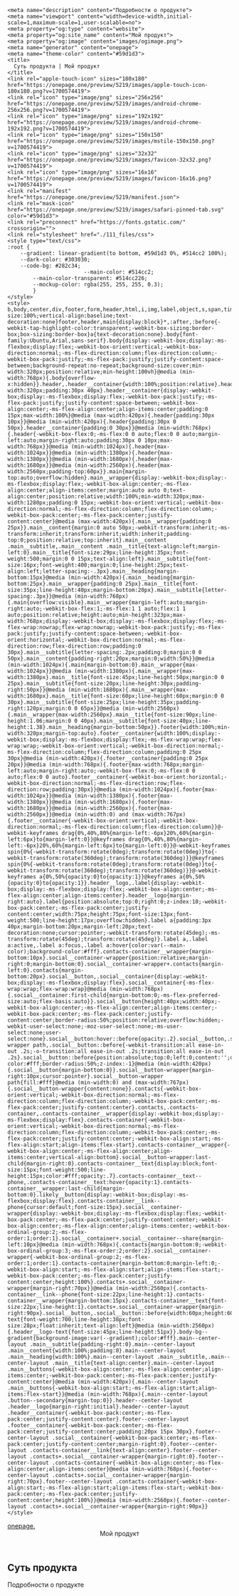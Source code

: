 <!DOCTYPE html>
<!-- saved from url=(0033)https://onepage.one/preview/5219/ -->
<html lang="ru"><head><meta http-equiv="Content-Type" content="text/html; charset=UTF-8">
    
    <meta name="description" content="Подробности о продукте">
    <meta name="viewport" content="width=device-width,initial-scale=1,maximum-scale=1,user-scalable=no">
    <meta property="og:type" content="website">
    <meta property="og:site_name" content="Мой продукт">
    <meta property="og:image" content="images/ogimage.png">
    <meta name="generator" content="onepage">
    <meta name="theme-color" content="#59d1d3">
    <title>
      Суть продукта | Мой продукт
    </title>
    <link rel="apple-touch-icon" sizes="180x180" href="https://onepage.one/preview/5219/images/apple-touch-icon-180x180.png?v=1700574419">
    <link rel="icon" type="image/png" sizes="256x256" href="https://onepage.one/preview/5219/images/android-chrome-256x256.png?v=1700574419">
    <link rel="icon" type="image/png" sizes="192x192" href="https://onepage.one/preview/5219/images/android-chrome-192x192.png?v=1700574419">
    <link rel="icon" type="image/png" sizes="150x150" href="https://onepage.one/preview/5219/images/mstile-150x150.png?v=1700574419">
    <link rel="icon" type="image/png" sizes="32x32" href="https://onepage.one/preview/5219/images/favicon-32x32.png?v=1700574419">
    <link rel="icon" type="image/png" sizes="16x16" href="https://onepage.one/preview/5219/images/favicon-16x16.png?v=1700574419">
    <link rel="manifest" href="https://onepage.one/preview/5219/manifest.json">
    <link rel="mask-icon" href="https://onepage.one/preview/5219/images/safari-pinned-tab.svg" color="#59d1d3">
    <link rel="preconnect" href="https://fonts.gstatic.com/" crossorigin="">
    <link rel="stylesheet" href="./111_files/css">
    <style type="text/css">
    :root {
        --gradient: linear-gradient(to bottom, #59d1d3 0%, #514cc2 100%);
        --dark-color: #303030;
        --code-bg: #282c34;
                            --main-color: #514cc2;
            --main-color-transparent: #514cc226;
            --mockup-color: rgba(255, 255, 255, 0.3);
            }
    </style>
    <style>
    b,body,center,div,footer,form,header,html,i,img,label,object,s,span,time,u,var{margin:0;padding:0;border:0;font-size:100%;vertical-align:baseline;text-decoration:none}footer,header,main{display:block}*,:after,:before{-webkit-tap-highlight-color:transparent;-webkit-box-sizing:border-box;box-sizing:border-box}a{text-decoration:none}.body{font-family:Ubuntu,Arial,sans-serif}.body{display:-webkit-box;display:-ms-flexbox;display:flex;-webkit-box-orient:vertical;-webkit-box-direction:normal;-ms-flex-direction:column;flex-direction:column;-webkit-box-pack:justify;-ms-flex-pack:justify;justify-content:space-between;background-repeat:no-repeat;background-size:cover;min-width:320px;position:relative;min-height:100vh}@media (min-width:768px){.body{overflow-x:hidden}}.header,.header__container{width:100%;position:relative}.header{min-width:320px;padding:30px 40px}.header__container{display:-webkit-box;display:-ms-flexbox;display:flex;-webkit-box-pack:justify;-ms-flex-pack:justify;justify-content:space-between;-webkit-box-align:center;-ms-flex-align:center;align-items:center;padding:0 15px;max-width:100%}@media (max-width:420px){.header{padding:30px 10px}}@media (min-width:420px){.header{padding:30px 0 50px}.header__container{padding:0 30px}}@media (min-width:768px){.header{-webkit-box-flex:0;-ms-flex:0 0 auto;flex:0 0 auto;margin-left:auto;margin-right:auto;padding:30px 0 10px;max-width:768px}}@media (min-width:1024px){.header{max-width:1024px}}@media (min-width:1380px){.header{max-width:1380px}}@media (min-width:1680px){.header{max-width:1680px}}@media (min-width:2560px){.header{max-width:2560px;padding-top:60px}}.main{margin-top:auto;overflow:hidden}.main__wrapper{display:-webkit-box;display:-ms-flexbox;display:flex;-webkit-box-align:center;-ms-flex-align:center;align-items:center;margin:auto auto 0;text-align:center;position:relative;width:100%;min-width:320px;max-width:1280px;padding:0 15px;-webkit-box-orient:vertical;-webkit-box-direction:normal;-ms-flex-direction:column;flex-direction:column;-webkit-box-pack:center;-ms-flex-pack:center;justify-content:center}@media (max-width:420px){.main__wrapper{padding:0 25px}}.main__content{margin:0 auto 50px;-webkit-transform:inherit;-ms-transform:inherit;transform:inherit;width:inherit;padding-top:0;position:relative;top:inherit}.main__content .main__subtitle,.main__content .main__title{text-align:left;margin-left:0}.main__title{font-size:29px;line-height:35px;font-weight:500;margin:0 0 15px;text-align:left}.main__subtitle{font-size:16px;font-weight:400;margin:0;line-height:25px;text-align:left;letter-spacing:-.3px}.main__heading{margin-bottom:15px}@media (min-width:420px){.main__heading{margin-bottom:25px}.main__wrapper{padding:0 25px}.main__title{font-size:35px;line-height:40px;margin-bottom:20px}.main__subtitle{letter-spacing:.3px}}@media (min-width:768px){.main{overflow:visible}.main__wrapper{margin-left:auto;margin-right:auto;-webkit-box-flex:1;-ms-flex:1 1 auto;flex:1 1 auto;position:relative;height:auto;min-height:323px;max-width:768px;display:-webkit-box;display:-ms-flexbox;display:flex;-ms-flex-wrap:nowrap;flex-wrap:nowrap;-webkit-box-pack:justify;-ms-flex-pack:justify;justify-content:space-between;-webkit-box-orient:horizontal;-webkit-box-direction:normal;-ms-flex-direction:row;flex-direction:row;padding:0 30px}.main__subtitle{letter-spacing:.2px;padding:0;margin:0 0 50px}.main__content{padding-right:20px;margin:0;width:50%}}@media (min-width:1024px){.main{margin-bottom:0}.main__wrapper{max-width:1024px}}@media (min-width:1380px){.main__wrapper{max-width:1380px}.main__title{font-size:45px;line-height:50px;margin:0 0 25px}.main__subtitle{font-size:20px;line-height:30px;padding-right:50px}}@media (min-width:1680px){.main__wrapper{max-width:1680px}.main__title{font-size:60px;line-height:60px;margin:0 0 30px}.main__subtitle{font-size:25px;line-height:35px;padding-right:120px;margin:0 0 65px}}@media (min-width:2560px){.main__wrapper{max-width:2560px}.main__title{font-size:90px;line-height:1.06;margin:0 0 40px}.main__subtitle{font-size:40px;line-height:1.38}.main__heading{margin-bottom:50px}}.footer{width:100%;min-width:320px;margin-top:auto}.footer__container{width:100%;display:-webkit-box;display:-ms-flexbox;display:flex;-ms-flex-wrap:wrap;flex-wrap:wrap;-webkit-box-orient:vertical;-webkit-box-direction:normal;-ms-flex-direction:column;flex-direction:column;padding:0 25px 30px}@media (min-width:420px){.footer__container{padding:0 25px 20px}}@media (min-width:768px){.footer{max-width:768px;margin-left:auto;margin-right:auto;-webkit-box-flex:0;-ms-flex:0 0 auto;flex:0 0 auto}.footer__container{-webkit-box-orient:horizontal;-webkit-box-direction:normal;-ms-flex-direction:row;flex-direction:row;padding:30px}}@media (min-width:1024px){.footer{max-width:1024px}}@media (min-width:1380px){.footer{max-width:1380px}}@media (min-width:1680px){.footer{max-width:1680px}}@media (min-width:2560px){.footer{max-width:2560px}}@media (min-width:0) and (max-width:767px){.footer__container{-webkit-box-orient:vertical;-webkit-box-direction:normal;-ms-flex-direction:column;flex-direction:column}}@-webkit-keyframes drag{0%,40%,80%{margin-left:-6px}20%,60%{margin-left:6px}to{margin-left:0}}@keyframes drag{0%,40%,80%{margin-left:-6px}20%,60%{margin-left:6px}to{margin-left:0}}@-webkit-keyframes spin{0%{-webkit-transform:rotate(0deg);transform:rotate(0deg)}to{-webkit-transform:rotate(360deg);transform:rotate(360deg)}}@keyframes spin{0%{-webkit-transform:rotate(0deg);transform:rotate(0deg)}to{-webkit-transform:rotate(360deg);transform:rotate(360deg)}}@-webkit-keyframes a{0%,50%{opacity:0}to{opacity:1}}@keyframes a{0%,50%{opacity:0}to{opacity:1}}.header__logo,.label{display:-webkit-box;display:-ms-flexbox;display:flex;-webkit-box-align:center;-ms-flex-align:center;align-items:center}.header__logo{margin-right:auto}.label{position:absolute;top:0;right:0;z-index:10;-webkit-box-pack:center;-ms-flex-pack:center;justify-content:center;width:75px;height:75px;font-size:13px;font-weight:500;line-height:17px;overflow:hidden}.label a{padding:3px 40px;margin-bottom:20px;margin-left:20px;text-decoration:none;cursor:pointer;-webkit-transform:rotate(45deg);-ms-transform:rotate(45deg);transform:rotate(45deg)}.label a,.label a:active,.label a:focus,.label a:hover{color:var(--main-color);background-color:#fff}.contacts-container__wrapper{margin-bottom:10px}.social__container-wrapper{position:relative;margin-right:0;margin-bottom:0}.social__container-wrapper+.contacts{margin-left:0}.contacts{margin-bottom:20px}.social__button,.social__container{display:-webkit-box;display:-ms-flexbox;display:flex}.social__container{-ms-flex-wrap:wrap;flex-wrap:wrap}@media (min-width:768px){.social__container:first-child{margin-bottom:0;-ms-flex-preferred-size:auto;flex-basis:auto}}.social__button{height:40px;width:40px;-webkit-box-align:center;-ms-flex-align:center;align-items:center;-webkit-box-pack:center;-ms-flex-pack:center;justify-content:center;border-radius:50%;position:relative;overflow:hidden;-webkit-user-select:none;-moz-user-select:none;-ms-user-select:none;user-select:none}.social__button:hover::before{opacity:.2}.social__button,.social__button-wrapper path,.social__button::before{-webkit-transition:all ease-in-out .2s;-o-transition:all ease-in-out .2s;transition:all ease-in-out .2s}.social__button::before{position:absolute;top:0;left:0;content:'';display:block;width:40px;height:40px;opacity:.2;background-color:#fff;border-radius:50%;z-index:-1}@media (min-width:420px){.social__button{margin-bottom:0}}.social__button-wrapper{margin-right:10px;cursor:pointer}.social__button-wrapper path{fill:#fff}@media (min-width:0) and (max-width:767px){.social__button-wrapper{content:none}}.contacts{-webkit-box-orient:vertical;-webkit-box-direction:normal;-ms-flex-direction:column;flex-direction:column;-webkit-box-pack:center;-ms-flex-pack:center;justify-content:center}.contacts,.contacts-container,.contacts-container__wrapper{display:-webkit-box;display:-ms-flexbox;display:flex}.contacts-container{-webkit-box-orient:vertical;-webkit-box-direction:normal;-ms-flex-direction:column;flex-direction:column;-webkit-box-pack:center;-ms-flex-pack:center;justify-content:center;-webkit-box-align:start;-ms-flex-align:start;align-items:flex-start}.contacts-container__wrapper{-webkit-box-align:center;-ms-flex-align:center;align-items:center;vertical-align:bottom}.social__button-wrapper:last-child{margin-right:0}.contacts-container__text{display:block;font-size:15px;font-weight:500;line-height:15px;color:#fff;opacity:.7}.contacts-container__text--phone,.contacts-container__text:hover{opacity:1}.contacts-container__wrapper:last-child{margin-bottom:0}.likely__button{display:-webkit-box;display:-ms-flexbox;display:flex}.contacts-container__link--phone{cursor:default;font-size:15px}.social__container-wrapper{display:-webkit-box;display:-ms-flexbox;display:flex;-webkit-box-pack:center;-ms-flex-pack:center;justify-content:center;-webkit-box-align:center;-ms-flex-align:center;align-items:center;-webkit-box-ordinal-group:2;-ms-flex-order:1;order:1}.social__container+.social__container--share{margin-left:10px}@media (min-width:768px){.contacts{margin-bottom:0;-webkit-box-ordinal-group:3;-ms-flex-order:2;order:2}.social__container-wrapper{-webkit-box-ordinal-group:2;-ms-flex-order:1;order:1}.contacts-container{margin-bottom:0;margin-left:0;-webkit-box-align:start;-ms-flex-align:start;align-items:flex-start;-webkit-box-pack:center;-ms-flex-pack:center;justify-content:center;height:100%}.contacts+.social__container-wrapper{margin-right:70px}}@media (min-width:2560px){.contacts-container__link--phone{font-size:22px;line-height:1}.contacts-container__wrapper{margin-bottom:15px}.contacts-container__text{font-size:22px;line-height:1}.contacts+.social__container-wrapper{margin-right:90px}.social__button,.social__button::before{width:60px;height:60px}}.header__logo-text{font-weight:700;line-height:38px;font-size:28px;float:inherit;text-align:left}@media (min-width:2560px){.header__logo-text{font-size:45px;line-height:51px}}.body-bg--gradient{background-image:var(--gradient);color:#fff}.main--center-layout .main__subtitle{padding-right:0}.main--center-layout .main__content{width:100%;padding:0}.main--center-layout .main__heading{width:100%}.main--center-layout .main__subtitle,.main--center-layout .main__title{text-align:center}.main--center-layout .main__buttons{-webkit-box-align:center;-ms-flex-align:center;align-items:center;-webkit-box-pack:center;-ms-flex-pack:center;justify-content:center}@media (min-width:420px){.main--center-layout .main__buttons{-webkit-box-align:start;-ms-flex-align:start;align-items:flex-start}}@media (min-width:768px){.main--center-layout .button--secondary{margin-top:0}}.header--center-layout .header__logo{margin-right:initial}.header--center-layout .header__container{-webkit-box-pack:center;-ms-flex-pack:center;justify-content:center}.footer--center-layout .footer__container{-webkit-box-pack:center;-ms-flex-pack:center;justify-content:center;padding:20px 15px 30px}.footer--center-layout .social__container{-webkit-box-pack:center;-ms-flex-pack:center;justify-content:center;margin-right:0}.footer--center-layout .contacts-container__link{text-align:center}.footer--center-layout .contacts+.social__container-wrapper{margin-right:0}.footer--center-layout .contacts-container{-webkit-box-align:center;-ms-flex-align:center;align-items:center}@media (min-width:768px){.footer--center-layout .contacts+.social__container-wrapper{margin-right:70px}.footer--center-layout .contacts-container{-webkit-box-align:start;-ms-flex-align:start;align-items:flex-start;-webkit-box-pack:center;-ms-flex-pack:center;justify-content:center;height:100%}}@media (min-width:2560px){.footer--center-layout .contacts+.social__container-wrapper{margin-right:90px}}
    </style>
  <style type="text/css">:root img[style*="//counter.yadro.ru/"], :root img[src^="/stat/"][width="88"][height="31"], :root img[src*="://c.bigmir.net/"], :root a[href^="http://hitcounter.ru/top/stat.php"], :root a[href*="/rating/"] > img[width="88"][height="31"], :root a[href*="//top.mail.ru/jump?"], :root a#mobtop[title^="Рейтинг мобильных сайтов"], :root [title="uWeb Counter"], :root [title="uCoz Counter"], :root .min-width-normal > #popup_container ~ #fade, :root .min-width-normal > #popup_container, :root body > div[class^="_"][class*=" _"][class$="_stBig"], :root body > div[style="position: fixed; z-index: 999999; width: 400px; height: 308px; right: 5px; bottom: 5px;"], :root body > div[style="background-color: #FFF;height: 100px;position: fixed;bottom: 0px;width: 100%;max-width: 1200px;left: 50%;transform: translateX(-50%);z-index:2147483647"], :root body > div[id^="dV"][style^="width"][style*="height"][style*="position"][style*="fixed"][style*="overflow"][style*="z-index"][style*="background"], :root .flex-promo-series > .left-col > :not(#players):not(.serial-series-info), :root a[href*="://news.mirtesen.ru/newdata/"], :root .app.blog-post-page .secondary-header-ad-block, :root .app.blog-post-page #blog-post-item-video-ad, :root #root > .app .sportrecs, :root #root > .app #very-right-column, :root body.has-brand .b-content__main > div[id]:not([class]):empty, :root body.has-brand .b-content__main .b-player a[href*="aHR0c"], :root div[style="width: 252px; height: 450px; position: fixed; right: 0px; top: 0px; overflow: hidden; z-index: 10000;"], :root thetruestory-widget-top, :root object[data^="blob"], :root img[width="728"][height="90"], :root img[width="160"][height="600"], :root img[width="120"][height="600"], :root iframe[src*="trafic-media.ru"], :root iframe[src*="hd.gg33.top/"], :root iframe[src*="ads.exosrv.com"], :root iframe[src*="://vidroll.ru/"], :root iframe[src*="://promo-bc.com/"], :root iframe[src*="://partner-widget.vsesdal.com/"], :root iframe[src*="://mark-media.com.ua"], :root iframe[src*="://ab.adpro.com.ua/"], :root iframe[src*="/mixadv_"], :root iframe[src*="/carta.ua/ajax/widget."], :root iframe[src*="/3647.tech"], :root iframe[id^="republer"], :root iframe[data-src*="fwdcdn.com/frame/partners/"], :root div[id^="yandex_rtb"], :root div[id^="trafmag_"], :root div[id^="tizerws_"], :root div[id^="rtn4p"], :root div[id^="republer_"], :root div[id^="news_nest_net_ru"], :root div[id^="news_2xclick_ru_"], :root div[id^="join_informer_"], :root div[id^="itizergroup_"], :root div[id^="gnezdo_ru_"], :root div[id^="cpa_rotator_block"], :root div[id^="beroll_rotator"], :root div[id^="b_tz_"], :root div[id^="admixer_"], :root div[id^="admixer-"], :root div[id^="DIV_DA_"], :root div[id^="Crt-"][style], :root div[data-server-rendered="true"] > div[id^="la-"], :root iframe[src^="https://a.adtng.com/"], :root div[class^="da-ya-widget"], :root div[class^="da-widget-"], :root div[class^="block_fortress"], :root div[class^="bidvol-widget-"], :root div[class*="td-a-rec-id-"], :root a[onclick*="trtkp.ru"], :root a[onclick*="offergate-amigo"], :root a[onclick*="/link-fes.ru"], :root iframe[src*="litres.ru/static/widgets"], :root a[href^="https://www.juicer.io?referrer="], :root a[href^="https://relap.io/"][href*="promo_ad_link"], :root a[href^="https://msetup.pro"], :root a[href^="https://bongacams"][href*="com/track?"], :root a[href^="http://trafmaster.com"], :root a[href^="http://traderstart.mirtesen.ru"], :root a[href^="http://tds-2.ru"], :root a[href^="http://glprt.ru/affiliate/"], :root a[href^="http://datxxx.com"], :root a[href^="http://browserload.info/"], :root img[data-src="https://catalog.orbita.co.il/orbita.gif"], :root a[href^="/images/obmen/"][href$=".php"][target="_blank"], :root a[href^="/go/ufiler?"], :root a[href^="/go/ubar?"], :root a[href="http://advert.mirtesen.ru/"], :root a[href*="webdiana.ru/click"], :root a[href*="tvroff.net"], :root a[href*="tvks.ru"], :root a[href*="trklp.ru"], :root a[href*="traflabs.xyz"], :root div[id^="CGCandy"], :root a[href*="tptrk.ru"], :root a[href*="top.24smi.info"], :root a[href*="thor-media.ru/click/"], :root a[href*="shakesclick.com"], :root a[href*="shakescash.com"], :root a[href*="shakes.pro"], :root a[href*="sapmedia.ru"], :root a[href*="sandratand.ru"], :root a[href*="rexchange.begun.ru/rclick?"], :root a[href*="retagapp.com"], :root a[href*="refpazus.top"], :root a[href*="problogrus.ru"], :root a[href^="https://homyanus.com"], :root a[href*="please-direct.me"], :root a[href*="please-direct.com"], :root a[href*="sviruniversal.com/"], :root a[href*="octoclick.net"], :root a[href*="nhebd.xyz"], :root a[href*="media-rotate.com"], :root a[href*="makegreat.website"], :root a[href*="m1cpl.ru"], :root a[href*="litewebbusiness.com"], :root a[href*="linkmyc.com"], :root a[href*="navaxudoru.com"], :root a[href*="lifebloggersz.ru"], :root a[href*="kshop2.biz"], :root a[href*="kma1.biz"], :root a[href*="kinqon.ru"], :root #root > .app .adfox-top, :root a[href*="joycasino.com/?partner="], :root a[href*="idealmedia.io"], :root a[href*="herrabjec.pro"], :root a[href*="goodtrack.ru"], :root a[href*="gocdn.ru"], :root a[href*="go.ad2up.com"], :root a[href*="ftpglst.com"], :root a[href*="fortedrow.pro"], :root a[href*="cpl11.ru"], :root a[href*="cpl1.ru"], :root a[href*="cmsmodnews.com"], :root a[href*="muz-loader.site"], :root a[href*="clickscloud.net"], :root a[href*="browser-ru.site"], :root a[href*="shakesin.com"], :root a[href*="bgrndi.com"], :root a[href*="beauty-list.ru"], :root a[href*="awesomeredirector"], :root a[href*="ads2-adnow.com"], :root a[href*="adpool.bet/"], :root a[href*="://z.cdn.traffic"][href*="/load"], :root a[href*="://yasearchcdn.ru/r/"], :root a[href*="://www.meendoru.net/?partner="], :root a[href^="https://bs.serving-sys.com"], :root a[href*="://womens-journal.ru/"], :root a[href*="://vse-sdal.com/promo/"], :root [id^="ad-wrap-"], :root a[href^="https://go.tmrjmp.com"], :root a[href*="://ufiler-pro.ru/"], :root topadblock, :root a[href*="://tracker.partnersmelbet.ru/"], :root a[href*="://torrent-repa.site/"], :root a[href*="://topclicks.club/"], :root a[href*="://telamon"][href*="/tracker/?partner="], :root a[title="TopTracker.Ru - Рейтинг трекеров."], :root a[href*="://clickstats.fun/"], :root a[href*="://techdmn.com/"], :root a[href*="://sugisatomi.com/"], :root a[href*="://softperehod.ru/"], :root a[href*="://segodnia.club/"], :root a[href*="cpagetti1.com"], :root [href*="driverpack.io/"], :root a[href*="://search-cdn.ru/r/"], :root a[href^="http://www.onclickmega.com/jump/next.php?"], :root a[href^="https://newbinotracs.com/"], :root a[href*="://ruprivate.club/"], :root a[href^="https://kshop"][href*=".com/"], :root a[href*="://ruonline.bar/"], :root a[href^="http://eaplay.ru/"], :root amp-connatix-player, :root a[href*="://riaccaw.com/"], :root [href^="https://join.playboyplus.com/track/"], :root a[href*="://reidancis.com/"], :root a[href*="://ya-browser.ru/r/"], :root a[href*="://refpamjeql.top/"], :root [data-mobile-ad-id], :root a[href*="://ref.studwork.ru/"], :root a[href*="://r.advg.agency/"], :root a[href*="/onvix.tv/promo/"][target=_blank], :root a[href*="://premiumredir.ru/"], :root a[href^="https://bc.game/"], :root a[href*="://manysoftlink.ru/"], :root div[id^="advertur_"], :root .trc_related_container div[data-item-syndicated="true"], :root a[href*="://lapina.xyz/"], :root a[href*="://lapina.best/"], :root a[href*="/rlink/simptizer/"], :root a[href*="://gopremiumsoft.com/"], :root a[href*="://go.click2bit.net/"], :root a[href*="://go.bundlebyte.net/r/"], :root a[href*="://getbrauzer.ru/"], :root a[href*="://newbrowserme.ru/"], :root a[href*="://gertadv.ru/"], :root a[href*="torrentum.ru"], :root a[href*="://filesmytop.ru/"], :root [href^="https://www.mypillow.com/"] > img, :root a[href*="://fast2click.ru/"], :root a[href*="tvkw.ru"], :root a[href^="http://www.mrskin.com/tour"], :root a[href*="://etcodes.com/"], :root a[href*=".cfm?fp="][href*="&maxads="], :root a[href*="://et-cod.com/"], :root a[href^="https://go.xxxjmp.com"], :root a[href*="://elgrur.com/"], :root a[href*="://doxod24.online/"], :root a[href*="://clickrpk.com/"], :root a[href*="://clickfrm.com/"], :root a[href*="://chikidiki.ru"], :root a[href*="://bubblevard.com/"], :root div[id^="adfox_"], :root a[href*="://bestnewsoft.ru/"], :root a[href^="http://fly-shops.ru"], :root a[href*="/universal-lnk.net/"], :root a[href*="://vpnbrowser.ru/"], :root .nya-slot[style], :root a[href*="/uni-lnk.com/"], :root a[href*="://getyoursoft.ru/"], :root a[href*="/sb/clk/"], :root a[href^="https://go.247traffic.com/"], :root a[href*="://extlinka.ru/"], :root a[href*="/rapidtor.ru"], :root a[href*="/onvix.me/promo/"][target=_blank], :root a[href*="/myuniversalnk.com/"], :root a[href*="/mosday.ru/ad/"], :root a[href*="/loaderu.ru/"], :root a[href^="https://prime.rambler.ru/promo/"], :root a[href*="/installpack.net"], :root a[href*="/fastvk.com"], :root object[data*="ads.com/clk.swf"], :root a[href*="/eversaree.bid"], :root a[href*="://r.advmusic.com/"], :root a[href*="/clubleads.ru"], :root a[href*="/afftraf.co/"], :root a[href*="/advjump.com"], :root a[href*="://yadistr.ru/"], :root a[href*="//yojlf.com"], :root a[href^="https://taghaugh.com/"], :root a[href*="://installpack.ru"], :root a[href*="//viruniversal.com/"], :root a[href*="//universalut.info/"], :root a[href*="//universalini.info/"], :root a[href*="//ubar.pro"], :root a[href*="//ubar-pro"], :root a[href*="/u-loads.ru/"], :root [href^="http://www.mypillow.com/"] > img, :root a[href^="//go.eabids.com/"], :root a[href*="//tranqvilius.com/"], :root div[data-adzone], :root a[href*="://tele.gg/"], :root a[href*="//tiruniversal.com/"], :root [href^="https://optimizedelite.com/"] > img, :root a[href*="//tdsrotate.ru/"], :root a[href^="http://d2.zedo.com/"], :root a[href*="//rotatemysoft.ru/"], :root a[href^="https://go.goasrv.com/"], :root a[href*="//restofarian.com"], :root a[href*="//portakamus.com/"], :root a[href^="https://go.nordvpn.net/aff"] > img, :root a[href*="//offergate.pro/"], :root a[href*="//newbrowser.me/"], :root a[href^="https://bongacams10.com/track?"], :root a[href*="//loderna.ru"], :root a[href^="https://tour.mrskin.com/"], :root #BlWrapper > .b-temp_rbc, :root a[href*="//historategory.com/"], :root a[href*="//getmybrowser.ru/"], :root a[href*="://ya-distrib.ru/r/"], :root a[href*="//clickdome.online/"], :root [href^="https://www.hostg.xyz/"] > img, :root a[href*="//gerocenius.com/"], :root a[href*="//givemysoft.ru/"], :root a[href*="//febrare.ru/"], :root a[href*="advertwebgid.ru"], :root [id^="ad_slider"], :root a[href*="//ext-load.net"], :root a[href*="://click2soft.ru/"], :root a[href*="//do-rod.com/"], :root a[href*="/universalsrc.com/"], :root a[href^="https://azpresearch.club/"], :root a[href*="//bestonewos.com/"], :root a[href*="//avertise.ru/"], :root div[id^="traffim-widget"], :root a[href^="https://m.do.co/c/"] > img, :root a[href*="//24smi."][href*="/top/"], :root a[href^="https://s.zlinkd.com/"], :root a[href*=".ufiler.pro/"], :root a[href*="://ufiler-download.ru/"], :root a[href^="https://trk.nfl-online-streams.club/"], :root a[href*=".pokupkins.ru"], :root [src^="//am15.net/?"], :root a[href^="https://tracker.loropartners.com/"], :root a[href*="://tatarkoresh.ru"], :root [onclick*="traffic-media.co"], :root a[href*="://rendersaveron.com"], :root [id^="unit_"] > a[href*="://vrf.ru"], :root a[href^="https://www.onlineusershielder.com/"], :root a[href*="/ber-ter.com"], :root [id^="newPortal_informer_"], :root [id^="n4p_"], :root #root > .app > .sticky-button, :root [href^="https://download.cdn.yandex.net/yandex-tag/weboffer/"], :root [href*="pigiuqproxy.com"], :root a[href^="https://pb-imc.com/"], :root a[href*=".braun634.com/"], :root [href*="driftawayforfun.com"], :root a[href^="https://t.hrtye.com/"], :root [href*="://morelnk.ru/"], :root a[href*="mixadvert.com"], :root .card-captioned.crd > .crd--cnt > .s2nPlayer, :root a[href*="/ogclick.com/api/redirect"], :root [data-link*="://topclicks.club/"], :root [href*="://edgrmtracking.com/"], :root [href*="://clickpzk.com/"], :root [href*="://click.1k3web.com/"], :root [href*="/uni-tds.com/"], :root a[href^="http://go.xtbaffiliates.com/"], :root [data-link*="://ubar-pro"], :root .header-banner > #moneyback[target="_blank"], :root [data-link*="/sb/clk/"], :root [data-la-show-id], :root div[id^="zcbclk"], :root [data-la-custom-block], :root [data-la-block], :root a[href*="films.ws"], :root [data-la-block-show-id], :root a[href^="https://fourwhenstatistics.com/"], :root [href*=".drp.su/"], :root div[id^="ad-div-"], :root [class^="flat_"][class*="_modal"], :root div[id^="adpartner-jsunit-"], :root a[href*="/yfiles1.ru"], :root a[href*="wow-partners.com/click.php"], :root [class^="flat_"][class*="_cross"], :root a[href*="://ourbrowser.net"], :root a[href*="amigo-biz.ru/ads/click"], :root a[href*="amgfile.ru"], :root .player-wrap > #kt_player ~ .spot-box, :root .content_rb[id^="content_rb_"], :root .base-page_center > .banerBottom, :root a[href^="https://buqkrzbrucz.com/"], :root #adv_unisound ~ #main > #slidercontentContainer, :root a[href^="https://ad.zanox.com/ppc/"] > img, :root #MT_overroll ~ div[class][style="left:0px;top:0px;height:480px;width:650px;"], :root a[href*="//appt12mn.com/"], :root img[src*="://cp.beget.com/promo_data/"], :root zeus-ad, :root a[href*="://offergate-apps-phkr.com/"], :root span[id^="ezoic-pub-ad-placeholder-"], :root guj-ad, :root gpt-ad, :root a[href^="http://m.hue2m.com/"], :root a[href*="//refpaewsbc.top/"], :root img[src*="//i.i.ua/r/"], :root [href="https://www.masstortfinancing.com/"] > img, :root div[id^="zergnet-widget"], :root div[id^="smi_teaser_"], :root div[id^="vuukle-ad-"], :root [href^="https://go.xlrdr.com"], :root [href="//jjgirls.com/sex/ChaturbateCams"], :root div[id^="sticky_ad_"], :root div[id^="rc-widget-"], :root a[href*="/sarimsolus.com/"], :root a[href^="http://www.adultempire.com/unlimited/promo?"][href*="&partner_id="], :root div[id^="optidigital-adslot"], :root [href^="https://goldcometals.com/clk.trk"], :root a[href^="https://cams.imagetwist.com/in/?track="], :root div[id^="gpt_ad_"], :root div[id^="ezoic-pub-ad-"], :root div[id^="div-gpt-"], :root a[href^="//a.bestcontentfare.top/"], :root div[id^="dfp-ad-"], :root div[id^="advads_ad_"], :root #root > .app .brand-widget__right-cl, :root div[id^="adspot-"], :root [class^="fpm_"][class*="_crss"], :root [href^="https://noqreport.com/"] > img, :root a[href*="://superiortds.ru/"], :root div[id^="ads300_250-widget-"], :root div[id^="ads300_100-widget-"], :root div[id^="ads250_250-widget-"], :root a[href*="trk-1.com"], :root div[id^="adrotate_widgets-"], :root div[id^="_vdo_ads_player_ai_"], :root #adv_kod_frame ~ #gotimer, :root a[href*="/get-torrent.ru"], :root img[title="bigmir)net TOP 100"], :root div[id*="ScriptRoot"], :root div[id*="MarketGid"], :root div[data-native_ad], :root div[data-mini-ad-unit], :root div[data-insertion], :root a[href^="https://s.optzsrv.com/"], :root div[data-id-advertdfpconf], :root a[href^="https://mediaserver.entainpartners.com/renderBanner.do?"], :root div[data-google-query-id], :root hl-adsense, :root div[data-contentexchange-widget], :root div[data-id^="div-gpt-ad-"], :root a[href*="//tekaners.com/"], :root div[data-content="Advertisement"], :root div[data-alias="300x250 Ad 2"], :root div[data-alias="300x250 Ad 1"], :root div[data-adunit], :root div[data-adunit-path], :root div[data-ad-wrapper], :root div[data-ad-placeholder], :root a[href*="/go.1k3.net/"], :root div[class^="native-ad-"], :root a[href*="://shusnarmuk.com/"], :root div[data-dfp-id], :root div[class^="kiwi-ad-wrapper"], :root a[href^="https://adultfriendfinder.com/go/"], :root div[class^="Adstyled__AdWrapper-"], :root a[href^="https://trk.sportsflix4k.club/"], :root div[aria-label="Ads"], :root display-ads, :root display-ad-component, :root a[href^="http://putanapartners.com/go."], :root atf-ad-slot, :root [id^="relap-custom-iframe-rec"], :root aside[id^="adrotate_widgets-"], :root a[href*="//spishi.vip/"], :root article.ad, :root [data-name="adaptiveConstructorAd"], :root a[href^="https://wirewar.website/"], :root ark-top-ad, :root a[href^="https://ad.doubleclick.net/"], :root app-advertisement, :root [href^="https://shrugartisticelder.com"], :root [href^="http://globsads.com/"], :root a[href*="://folltiz.site/"], :root body > div[style="position: fixed; z-index: 999999; width: 400px; height: 308px; left: 5px; bottom: 5px;"], :root app-ad, :root noindex > .search_result[class*="search_result_"], :root a[href^="https://go.xlvirdr.com"], :root amp-fx-flying-carpet, :root [href^="https://r.kraken.com/"], :root #PopWin[onmousemove], :root a[href*="//1xbetlk.site/"], :root amp-embed[type="taboola"], :root a[href*=".twkv.ru"], :root a[href*="//dagamah.com/"], :root [href^="https://antiagingbed.com/discount/"] > img, :root amp-ad-custom, :root [data-url*="://installpack.net"], :root amp-ad, :root a[href*="//universalie.info/"], :root [href*="://drp.su/"], :root a[style="width:100%;height:100%;z-index:10000000000000000;position:absolute;top:0;left:0;"], :root div[id^="div-ads-"], :root a[href*="://downloadbrowsernew.com/"], :root a[onmousedown^="this.href='https://paid.outbrain.com/network/redir?"][target="_blank"] + .ob_source, :root a[href*="://gonewfiles.ru/"], :root a[data-redirect^="https://paid.outbrain.com/network/redir?"], :root a[href*="//12traffic.ru/"], :root a[href^="https://www.infowarsstore.com/"] > img, :root a[onmousedown^="this.href='http://paid.outbrain.com/network/redir?"][target="_blank"] + .ob_source, :root AD-TRIPLE-BOX, :root a[href^="https://yogacomplyfuel.com/"], :root a[href^="https://www.sugarinstant.com/?partner_id="], :root a[href^="https://www.privateinternetaccess.com/"] > img, :root iframe[src*="laim.tv/rotator/"], :root a[href*="/advertisesimple.info"], :root a[href^="https://www.nutaku.net/signup/landing/"], :root iframe[src*="://rstbtmd.com/"], :root a[href^="http://www.onwebcam.com/random?t_link="], :root a[href*="://101partners-stat2.com/"], :root a[href^="https://www.nudeidols.com/cams/"], :root [href^="https://safer-redirection.com"], :root a[href^="https://www.mypornstarcams.com/landing/click/"], :root a[href^="https://www.kingsoffetish.com/tour?partner_id="], :root a[href*="ex.24smi.info"], :root a[href^="https://www.highcpmrevenuenetwork.com/"], :root a[href^="https://www.googleadservices.com/pagead/aclk?"], :root .base-page_center > .banerTop, :root a[href^="https://fastestvpn.com/lifetime-special-deal?a_aid="], :root a[href^="https://www.goldenfrog.com/vyprvpn?offer_id="][href*="&aff_id="], :root a[class*="button"][href^="/go/"][href*="visitid"][onclick*="dnl"], :root a[href^="https://www.get-express-vpn.com/offer/"], :root a[href^="http://www.friendlyduck.com/AF_"], :root a[href^="https://www.financeads.net/tc.php?"], :root .mywidget__col > .mywidget__link_advert, :root a[href^="https://www.brazzersnetwork.com/landing/"], :root div[class^="Display_displayAd"], :root [href^="https://mypillow.com/"] > img, :root a[href^="https://www.sheetmusicplus.com/?aff_id="], :root a[href^="https://www.bang.com/?aff="], :root a[href*="://clickstats.online/"], :root [href^="https://www.targetingpartner.com/"], :root a[href^="https://www.adxsrve.com/"], :root a[href^="https://www.5mno3.com/"], :root div[class^="adfinity_block_"], :root a[href^="https://visit-website.com/"], :root a[href*="://go.btraffic.net/"], :root div[class^="cnt32_"][id^="cnt_rb_"], :root a[href^="https://twinrdsyn.com/"], :root a[href^="https://twinrdsrv.com/"], :root [class^="fpm_"][class*="_out"], :root a[href^="https://tsartech.g2afse.com/"], :root [href*="://simpalsid.com/ad/click?id"], :root a[href^="https://traffdaq.com/"], :root [href^="https://turtlebids.irauctions.com/"] img, :root a[href^="https://tracking.avapartner.com/"], :root a[href^="http://reals-story.ru/"], :root a[href^="https://track.wg-aff.com"], :root a[href^="https://track.ultravpn.com/"], :root [href^="https://wct.link/"], :root a[href^="https://track.totalav.com/"], :root a[href^="https://track.afcpatrk.com/"], :root a[href^="https://torguard.net/aff.php"] > img, :root a[href^="https://click.candyoffers.com/"], :root [href^="https://zstacklife.com/"] img, :root a[href^="https://t.aslnk.link/"], :root a[href^="https://t.adating.link/"], :root a[href^="https://go.trackitalltheway.com/"], :root [data-template-type="nativead"], :root [href^="https://track.fiverr.com/visit/"] > img, :root a[href^="https://financeads.net/tc.php?"], :root a[href^="https://syndication.exoclick.com/"], :root iframe[src*="tureckiy-serial.ru/"][src$=".php"], :root a[href^="https://syndication.dynsrvtbg.com/"], :root a[href*="/newbrowser.club/"], :root a[href^="https://streamate.com/landing/click/"], :root div[class*="relap"][class*="-rec-item"], :root a[href^="https://static.fleshlight.com/images/banners/"], :root a[href^="https://slkmis.com/"], :root a[href*="//advtise.ru/"], :root a[href*=".orgsales.ru"], :root [id^="unit_"] > a[href*="://smi2.net"], :root a[href^="https://sTaRtGAMing.net/tienda/"], :root iframe[src*="://goodgame.ru/html/embed-player/dist/index.html?partner="], :root citrus-ad-wrapper, :root img[src*="//counter.yadro.ru/"], :root [href^="https://awbbjmp.com/"], :root a[onmousedown^="this.href='https://paid.outbrain.com/network/redir?"][target="_blank"], :root a[href^="https://sTaRTgamInG.net/tienda/"], :root a[href*="filebase.me"], :root [data-adblockkey], :root a[href^="https://sTARtgamIng.net/tienda/"], :root div[id^="criteo-"][style], :root a[href*="://cozibaneco.com/"], :root a[href*="://edugrampromo.com/"], :root a[href^="https://natour.naughtyamerica.com/track/"], :root .OUTBRAIN[data-widget-id^="FMS_REELD_"], :root [data-role="tile-ads-module"], :root a[href^="https://adsrv4k.com/"], :root a[href^="https://go.xlviirdr.com"], :root a[href^="https://thaudray.com/"], :root a[href^="https://go.xlivrdr.com"], :root bottomadblock, :root a[href^="https://itubego.com/video-downloader/?affid="], :root a[href^="https://aweptjmp.com/"], :root a[href^="https://s.zlinkc.com/"], :root a[href^="https://www.mrskin.com/account/"], :root a[href*="lifenews24x7.ru"], :root .base-page_container > .banerRight, :root a[data-obtrack^="http://paid.outbrain.com/network/redir?"], :root a[href*="//lkstrck2.com/"], :root a[href^="https://reinstandpointdumbest.com/"], :root [src*="mixadvert.com"], :root [onclick*="msetup"][onclick*="partner"][onclick*="utm_"], :root a[href^="https://go.strpjmp.com/"], :root a[href^="https://refpa4903566.top/"], :root a[href^="https://pubads.g.doubleclick.net/"], :root div[id^="ads_games_"], :root a[href^="https://prf.hn/click/"][href*="/camref:"] > img, :root a[href^="https://serve.awmdelivery.com/"], :root a[href^="https://prf.hn/click/"][href*="/adref:"] > img, :root iframe[id^="marketgid_"], :root a[onclick*="n284adserv.com"], :root a[href^="https://pb-track.com/"], :root a[href^="https://paid.outbrain.com/network/redir?"], :root ps-connatix-module, :root div[id^="ad_position_"], :root a[href^="https://ovb.im/"], :root a[href*="//adoffer.pro/"], :root [href^="https://stvkr.com/"], :root a[href^="https://loboclick.com"], :root .trc_rbox .syndicatedItem, :root a[href^="https://a.bestcontentweb.top/"], :root [data-type="ad-vertical"], :root a[href^="https://lobimax.com/"], :root a[href^="https://go.xxxijmp.com"], :root a[href^="https://lead1.pl/"], :root a[href*="katuhus.com"], :root a[data-href*="recreativ.ru"], :root iframe[src*="zhitomir.info/price"], :root a[href^="https://refpa.top/"], :root a[href^="https://landing.brazzersnetwork.com/"], :root a[href^="https://safesurfingtoday.com/"][href*="?skip="], :root a[href^="https://ads.leovegas.com/redirect.aspx?"], :root [class^="fpm_"][class*="_modal"], :root a[href^="https://land.brazzersnetwork.com/landing/"], :root a[href^="https://track.adform.net/"], :root a[href^="https://go.xlviiirdr.com"], :root [data-css-class="dfp-inarticle"], :root a[href^="https://startgamIng.Net/tienda/"], :root a[href^="https://oackoubs.com/"], :root a[href^="https://l.hyenadata.com/"], :root a[href^="https://juicyads.in/"], :root [data-ad-name], :root a[href^="https://mediaserver.gvcaffiliates.com/renderBanner.do?"], :root [href*="://click.1k3pub.com/"], :root a[href^="https://join.dreamsexworld.com/"], :root [href*="://click.1k3web.net/"], :root a[href^="https://iqbroker.com/"][href*="?aff="], :root a[href*="trtkp.ru"], :root a[href*="//fofuvipibo.com/"], :root [href^="http://join.shemalepornstar.com/"], :root [id^="ad_sky"], :root a[href^="https://incisivetrk.cvtr.io/click?"], :root [href^="https://freecourseweb.com/"] > .sitefriend, :root [href^="https://www.herbanomic.com/"] > img, :root div[id^="bidvol-widget-"], :root [href^="http://go.cm-trk2.com/"], :root a[href*="://kinobud.site/"], :root a[href^="https://maymooth-stopic.com/"], :root a[href*="//partners.house/"], :root [href^="http://join.michelle-austin.com/"], :root [id^="unit_"] > a[href*="://mirtesen.ru"], :root div[data-ad-targeting], :root a[href^="https://hotplaystime.life/"], :root a[href*="//adretarget.net/"], :root a[href^="https://hot-growngames.life/"], :root [data-revive-zoneid], :root a[href^="https://googleads.g.doubleclick.net/pcs/click"], :root a[href*="//universalse.info/"], :root a[href^="http://click.hotlog.ru/"], :root a[href^="https://clk.wrenchsound.store/"], :root a[href^="https://go.zybrdr.com"], :root a[href*="re-directme.com"], :root [class^="tile-picker__CitrusBannerContainer-sc-"], :root div[style*="am15.net/img/player_skins"], :root a[href^="https://go.xxxiijmp.com"], :root a[href^="https://mityneedn.com/"], :root a[href*="://softclicks.ru/"], :root a[href^="https://go.xtbaffiliates.com/"], :root a[href*="://viewfilesup.ru/"], :root [alt="Rambler's Top100"], :root a[href^="https://ismlks.com/"], :root a[href^="https://go.xlirdr.com"], :root a[href*="://getfiletds.ru/"], :root a[href^="https://go.skinstrip.net"][href*="?campaignId="], :root a[href^="https://go.markets.com/visit/?bta="], :root a[href^="https://billing.purevpn.com/aff.php"] > img, :root a[href^="https://go.hpyrdr.com/"], :root a[href^="https://go.goaserv.com/"], :root a[href^="https://go.dmzjmp.com"], :root body.has-brand .b-content__main > div[style^="height: 250px; overflow: hidden;"], :root a[href^="https://go.admjmp.com/"], :root [href^="https://kingered-banctours.com/"], :root a[href^="https://get.surfshark.net/aff_c?"][href*="&aff_id="] > img, :root [href^="https://affiliate.fastcomet.com/"] > img, :root a[href*="//universalice.info/"], :root a-ad, :root a[href^="http://amigodistr.ru/"], :root a[href^="https://affiliate.rusvpn.com/click.php?"], :root a[href^="https://geniusdexchange.com/"], :root a[href^="https://www.mrskin.com/tour"], :root a[href^="https://frameworkdeserve.com/"], :root a[href^="https://flirtandsweets.life/"], :root [href^="https://traffserve.com/"], :root [data-href^="https://download.cdn.yandex.net/yandex-tag/weboffer/"], :root a[href^="https://click.hoolig.app/"], :root div[data-native-ad], :root a[href^="https://engine.trackingdesks.com/"], :root a[href^="https://bongacams2.com/track?"], :root [href^="https://www.reimageplus.com/"], :root a[href*="tdstrk.ru"], :root a[href^="https://engine.phn.doublepimp.com/"], :root a[href^="https://engine.blueistheneworanges.com/"], :root a[href^="https://dl-protect.net/"], :root a[href^="https://datingoffers30.info/"], :root [onclick*="content.ad/"], :root a[href^="https://clixtrac.com/"], :root a[href^="https://click.linksynergy.com/fs-bin/"] > img, :root ad-shield-ads, :root a[href^="https://sTartGAMinG.net/tienda/"], :root img[src^="https://images.purevpnaffiliates.com"], :root a[href^="https://porntubemate.com/"], :root a[href^="http://www.gfrevenge.com/landing/"], :root body > iframe[style^="position"][style*="fixed"][id^="iFb"][src^="/?"], :root .ob_container .item-container-obpd, :root a[href^="https://clickadilla.com/"], :root div[class^="yandex_rtb"], :root a[href*="://searchlnk.ru/r/"], :root a[href^="https://click.dtiserv2.com/"], :root a[href*="/vkout.ru"], :root a[href^="http://www.iyalc.com/"], :root a[href^="https://claring-loccelkin.com/"], :root a[href*="/uloads.ru/"], :root #root > .app .adfox, :root [class^="s2nPlayer"], :root iframe[src*="//refpakglscpj."], :root a[href^="http://olivka.biz/"], :root [data-ad-cls], :root a[href^="https://chaturbate.jjgirls.com/?track="], :root a[href^="https://chaturbate.com/in/?track="], :root a[href*="//loderla.online"], :root .base-page_center > .banerTopOver, :root a[href^="https://chaturbate.com/in/?tour="], :root iframe[title="mixAd"], :root a[href^="https://syndication.optimizesrv.com/"], :root DIV[id^="DIV_NNN_"], :root a[href^="https://adnetwrk.com/"], :root a[href^="https://go.gldrdr.com/"], :root a[href^="https://affcpatrk.com/"], :root a[class*="button"][href^="//"][href*="yandex"][onclick*="dnl"][onclick*="knopka"], :root a[href^="https://www.sheetmusicplus.com/"][href*="?aff_id="], :root a[href^="https://bngpt.com/"], :root a[href^="https://cam4com.go2cloud.org/"], :root a[href^="https://bluedelivery.pro/"], :root a[href^="https://black77854.com/"], :root a[href^="https://ndt5.net/"], :root [href*="postlnk.com"], :root a[href^="https://a2.adform.net/"], :root a[href^="https://batheunits.com/"], :root iframe[src*="fwdcdn.com/frame/partners/"], :root a[target="_blank"][onmousedown="this.href^='http://paid.outbrain.com/network/redir?"], :root [data-dynamic-ads], :root a[href^="https://banners.livepartners.com/"], :root a[href^="//whulsaux.com/"], :root [href="https://masstortfinancing.com"] img, :root a[href^="http://luckiestclick.com/goto."], :root [class^="fpm_"][class*="_cross"], :root a[href^="https://albionsoftwares.com/"], :root a[href^="https://fleshlight.sjv.io/"], :root a[href^="https://go.etoro.com/"] > img, :root a[href*="://topsofto.ru/"], :root a[href*="twtn.ru/"], :root [data-d-ad-id], :root a[href^="https://convertmb.com/"], :root a[href*="offhealth.ru"], :root [data-link*="//ufiler-pro2.ru"], :root a[href*="://landingtracker.com/"], :root a[href*="/universalsrc.net/"], :root [href="https://ourgoldguy.com/contact/"] img, :root a[href^="https://join.sexworld3d.com/track/"], :root img[onclick*="clustrmaps.com/counter/"], :root div[id*="Teaser_Block"], :root a[href^="https://intenseaffiliates.com/redirect/"], :root a[href^="https://ads.ad4game.com/"], :root a[href*="/rapidtor.site"], :root a[href^="http://partners.etoro.com/"], :root [id^="google_ads_iframe"], :root a[href^="https://affpa.top/"], :root a[href^="https://adjoincomprise.com/"], :root a[href*="xxxrevpushclcdu.com"], :root [href^="http://misslinkvocation.com/"], :root a[href^="https://adclick.g.doubleclick.net/"], :root a[href^="https://www.bet365.com/"][href*="affiliate="], :root div[id^="M"][id*="Composite"], :root a[href^="https://mmwebhandler.aff-online.com/"], :root a[href*="://clickstats.pw/"], :root [href^="http://clicks.totemcash.com/"], :root div[data-adv-type="dfp"], :root a[href^="https://misspkl.com/"], :root a[href^="https://ad.kubiccomps.icu/"], :root div[data-adname], :root a[href^="https://thechleads.pro/"], :root a[href*="://sdertjnbv.xyz/"], :root a[href^="https://ab.advertiserurl.com/aff/"], :root a[href^="https://iactrivago.ampxdirect.com/"], :root a[href^="https://a.medfoodhome.com/"], :root a[href^="https://landing1.brazzersnetwork.com"], :root a[href^="https://a.bestcontentoperation.top/"], :root a[href*="://loderkkis.ru"], :root a[href^="http://static.fleshlight.com/images/banners/"], :root a[href^="https://a.adtng.com/"], :root div[id^="smi2adblock_"], :root [data-m-ad-id], :root #searchResultsList > div > div[onclick$="'inline.ad'});"], :root a[href^="https://sTartgAminG.net/tienda/"], :root a[href^="https://a-ads.com/"], :root iframe[src*="utraff.com"], :root a[href^="https://join.virtualtaboo.com/track/"], :root a[href^="https://StarTGAminG.net/tienda/"], :root a[href^="https://STaRTgamINg.net/tienda/"], :root [href^="https://www.restoro.com/"], :root a[href*="//loderls.ru"], :root a[href^="https://cpmspace.com/"], :root a[href^="https://prf.hn/click/"][href*="/creativeref:"] > img, :root a[href^="https://1betandgonow.com/"], :root div[id^="news_nest_msk_ru"], :root a[href^="https://brightadnetwork.com/"], :root [id^="unit_"] > a[href*="://smi2.ru"], :root .base-page_left-side > #left_ban, :root [href^="https://www.avantlink.com/click.php"] img, :root a[href*="//utimg.ru/"], :root a[href^="https://agacelebir.com/"], :root a[href^="https://spygasm.com/track?"], :root a[href^="https://kshop"][href*=".pro/"], :root ins.adsbygoogle, :root a[href^="https://1startfiledownload1.com/"], :root a[href^="https://s.zlinkb.com/"], :root a[href^="http://cam4com.go2cloud.org/aff_c?"], :root #adv_unisound ~ #ad_module_cont > [id^="ad_module"], :root [data-desktop-ad-id], :root a[href*="/kshop3.biz"], :root a[href^="https://k2s.cc/pr/"], :root a[href^="http://trk.globwo.online/"], :root a[href^="http://traffic.tc-clicks.com/"], :root a[href^="http://tour.mrskin.com/"], :root [onclick*="mixadvert.com"], :root .novelty-banner ~ .dle_b_help > a[target="_blank"], :root a[href^="https://www.purevpn.com/"][href*="&utm_source=aff-"], :root a[href^="https://funkydaters.com/"], :root a[href^="http://https://www.get-express-vpn.com/offer/"], :root [href^="https://glersakr.com/"], :root a[href*="://tdsrotations.ru/"], :root div[id^="google_dfp_"], :root a[href^="http://googleads.g.doubleclick.net/pcs/click"], :root a[href^="http://click.payserve.com/"], :root #mgb-container > #mgb, :root a[href^="https://porngames.adult/?SID="], :root a[href*="://ya-cdn.ru/r/"], :root #slashboxes > .deals-rail, :root a[href*="trafgid.xyz"], :root a[href*="://getyousoft.ru/"], :root [onclick*="/sb/clk/"], :root [href^="https://www.brighteonstore.com/products/"] img, :root a[href^="http://bc.vc/?r="], :root a[href*="://dmtech05.com/"], :root [href^="http://homemoviestube.com/"], :root a[href^="http://ad.doubleclick.net/"], :root a[href^="//zunsoach.com/"], :root a[href*="turbotraf.com"], :root [href^="https://affect3dnetwork.com/track/"], :root a[href^="//s.st1net.com/splash.php"], :root a[href^="//pubads.g.doubleclick.net/"], :root a[href^="https://femglobal.app/"], :root a[href*="://adv-views.com"], :root a[data-url^="http://paid.outbrain.com/network/redir?"] + .author, :root a[href*="https://relap.io/r?"], :root a[href^="//ardslediana.com/"], :root a[href*=".engine.adglare.net/"], :root a[href^="https://camfapr.com/landing/click/"], :root a[href^="http://bongacams.com/track?"], :root #kt_player > a[target="_blank"], :root a[href*="://new.torrent-pack.ru/"], :root [href*="//loadbrowser.ru/"], :root [data-rc-widget], :root [data-ad-width], :root a[href^="http://bodelen.com/"], :root a[data-oburl^="https://paid.outbrain.com/network/redir?"], :root [href^="https://cpa.10kfreesilver.com/"], :root a[href^="https://a.bestcontentfood.top/"], :root img[src*="top.mail.ru/counter?"], :root a[href^="http://wct.link/"], :root div[id^="ad-position-"], :root [href^="https://goldforyourfuture.com/clk.trk"] img, :root [onclick*="//msetup.pro/"], :root [onclick^="location.href='http://www.reimageplus.com"], :root [id^="section-ad-banner"], :root a[href^="https://go.julrdr.com/"], :root [href^="https://totlnkcl.com/"], :root .trc_rbox_div .syndicatedItemUB, :root [href^="https://zone.gotrackier.com/"], :root a[href*="://clickbytes.ru/"], :root a[href*=".adsbid.ru"], :root [href^="https://detachedbates.com/"], :root a[href^="https://yourperfectdating.life/"], :root a[href^="https://join.virtuallust3d.com/"], :root a[href*="kodielinktrust.ru"], :root a[href*="//universalin.info/"], :root a[href*="feellights.ru"], :root .section-subheader > .section-hotel-prices-header, :root [href^="https://go.affiliatexe.com/"], :root a[href^="http://adultfriendfinder.com/go/"], :root a[href^="http://affiliate.glbtracker.com/"], :root a[href^="https://leg.xyz/?track="], :root div[id^="crt-"][style], :root a[href*="homework.ru/?partnerId="], :root a[href^="http://adultgames.xxx/"], :root [href^="https://shiftnetwork.infusionsoft.com/go/"] > img, :root a[href^="https://trk.softonixs.xyz/"], :root [href^="https://www.mypatriotsupply.com/"] > img, :root a[onmousedown^="this.href='http://paid.outbrain.com/network/redir?"][target="_blank"], :root [href^="https://secure.bmtmicro.com/servlets/"], :root a[href*="//webbrowser.club/"], :root .resultsList > div > div > div.G-5c[role="tab"][tabindex="0"], :root .pip-video-wrapper > .pip-video-label, :root iframe[src*="traffic-media.co"], :root a[href^="https://losingoldfry.com/"], :root .scroll-fixable.rail-right > .deals-rail, :root [href^="https://routewebtk.com/"], :root iframe[src*="://partner-widget.vse-sdal.com/"], :root [href^="https://mylead.global/stl/"] > img, :root a[href^="https://ak.psaltauw.net/"], :root a[href^="https://tm-offers.gamingadult.com/"], :root a[href^="https://go.cmtaffiliates.com/"], :root [onclick*=".twkv.ru"], :root a[href^="https://awptjmp.com/"], :root [href^="https://gmxvmvptfm.com/"], :root [href^="http://mypillow.com/"] > img, :root [data-ad-manager-id], :root a[href^="https://promo-bc.com/"], :root a[href^="https://clicks.pipaffiliates.com/"], :root a[href^="https://www.highperformancecpmgate.com/"], :root a[href^="https://wittered-mainging.com/"], :root a[href^="https://t.grtyi.com/"], :root [href^="https://mypatriotsupply.com/"] > img, :root [data-freestar-ad], :root a[href^="https://fc.lc/ref/"], :root .vid-present > .van_vid_carousel__padding, :root a[href*="gpclick.ru"], :root span[data-ez-ph-id], :root [href^="https://track.aftrk1.com/"], :root div[id^="adngin-"], :root a[href^="https://lnkxt.bannerator.com/"], :root a[href*="://filetaker.ru/"], :root a[href*="//sub"][href*="bubblesmedia."], :root [href^="https://istlnkcl.com/"], :root a[href^="https://staRTgaming.net/tienda/"], :root a[href*="slovosil.com"], :root a[href*="ads-provider.com"], :root [class^="adDisplay-module"], :root a[href^="https://consali.com/"], :root a[href^="https://STaRtgAmInG.net/tienda/"], :root [href^="https://ilovemyfreedoms.com/landing-"], :root a[href*="://rotationlinks.ru/"], :root [href^="https://go.4rabettraff.com/"], :root a[href^="http://kshop.biz/"], :root [href^="https://charmingdatings.life/"], :root [data-la-show-block-id], :root .trc_rbox_border_elm .syndicatedItem, :root a[href*="shakespoint.com"], :root div[id^="pa_sticky_ad_box_middle_"], :root a[href^="https://italarizege.xyz/"], :root [href^="https://engine.gettopple.com/"], :root [data-id^="div-gpt-ad"], :root [href="//sexcams.plus/"], :root a[href*="://go.progfile.space/r/"], :root a[href^="https://ggbetpromo.com/"], :root a[href^="https://go.currency.com/"], :root a[href*="://analyticsq.com"], :root [onclick*="trklp.ru"], :root [href^="https://rapidgator.net/article/premium/ref/"], :root [href^="https://join3.bannedsextapes.com"], :root div[data-spotim-slot], :root [class^="flat_"][class*="_out"], :root a[href^="http://apytrc.com/click/"], :root [href^="https://join.girlsoutwest.com/"], :root a[href*="://downloadcontent2.ru/"], :root [href^="http://trafficare.net/"], :root a[href*="//universalies.info/"], :root a[href^="https://tc.tradetracker.net/"] > img, :root a[href^="https://adserver.adreactor.com/"], :root a[href*="//go.webredir.net/r/"], :root [href^="http://join.shemalesfromhell.com/"], :root a[href^="http://com-1.pro/"], :root a[href*="://betahit.click/"], :root a[href*="zdravo-med.ru"], :root [data-adbridg-ad-class], :root .plistaList > .itemLinkPET, :root a[href^="http://www.adultdvdempire.com/?partner_id="][href*="&utm_"], :root #root > .app .partner-block-wrapper, :root div[class*="spklw"][data-type="ad"], :root [href^="http://join.shemale.xxx/"], :root a[href^="https://ads.betfair.com/redirect.aspx?"], :root [data-testid="ad_testID"], :root [href^="http://www.fleshlightgirls.com/"], :root [href^="http://join.trannies-fuck.com/"], :root a[href^="https://thefacux.com/"], :root a[href^="https://ads.planetwin365affiliate.com/redirect.aspx?"], :root div[class^="mixadvert"], :root [href^="http://join.rodneymoore.com/"], :root [href*="/vaigowoa.com"], :root a[href^="https://staRTgamIng.net/tienda/"], :root a[href*="land-gooods.ru"], :root div[id^="lazyad-"], :root a[href*="news-sphere.com"], :root a[href*="goext.info"], :root [name^="google_ads_iframe"], :root a[href*="cosmolot.me/"][href*="banner"], :root a[href*="://parandaya.com"], :root a[href*="//loderlx.ru"], :root [id^="div-gpt-ad"], :root a[href^="https://www.geekbuying.com/dynamic-ads/"], :root [href="https://jdrucker.com/gold"] > img, :root [href^="https://v.investologic.co.uk/"], :root [href^="https://cipledecline.buzz/"], :root #leader-companion > a[href], :root a[href^="https://jaxofuna.com/"], :root div[recirculation-ad-container], :root a[href*="//reruniversal.com/"], :root [data-advadstrackid], :root a[href^="https://u.expresstech.io/"], :root [href^="https://ad.admitad.com/"], :root a[href^="https://bodelen.com/"], :root a[href*="//ufiler-pro2.ru"], :root a[href*=".g2afse.com/"], :root [href*="://browseit.ru/"], :root a[href^="https://go.hpyjmp.com"], :root [href^="https://mystore.com/"] > img, :root a[href*="://mysoftrotate.ru/"], :root a[href^="http://tc.tradetracker.net/"] > img, :root a[href^="http://affiliates.thrixxx.com/"], :root img[src*="://r.i.ua/"], :root div[id^="yandex_ad"] { display: none !important; }
:root a[href*="/myuniversalnk.net/"], :root a[href^="https://www.adultempire.com/"][href*="?partner_id="], :root [data-ez-name], :root a[href*="ultrabit.ws"], :root a[data-widget-outbrain-redirect^="http://paid.outbrain.com/network/redir?"], :root .grid > .container > #aside-promotion, :root DFP-AD, :root a[href*="intovarro.ru"], :root a[href^="https://www.liquidfire.mobi/"], :root [href^="https://click2cvs.com/"], :root a[href^="https://webroutetrk.com/"], :root a[href^="https://mercurybest.com/"], :root a[href^="https://startgAming.net/tienda/"], :root a[href*="netcrys.com"], :root [class^="flat_"][class*="_crss"], :root AMP-AD, :root a[href^="https://sTartGAMiNG.net/tienda/"], :root a[href*="://dafeb.ru/"], :root div[id^="taboola-stream-"], :root [href^="https://go.astutelinks.com/"], :root [class^="amp-ad-"], :root a[href*="/api/redirect?offerid="], :root a[href*="/universallnk.net/"], :root AD-SLOT, :root a[href*="//parandeya.com/"], :root .ob_dual_right > .ob_ads_header ~ .odb_div, :root img[src*="cycounter"][width="88"][height="31"], :root .trc_rbox_div .syndicatedItem, :root app-large-ad, :root a[href*="/onvix.co/promo/"][target=_blank], :root a[href*="bestforexplmdb.com"], :root a[href^="https://www.adskeeper.com"], :root [data-ad-module], :root [href^="https://trackfin.asia/"], :root .plistaList > .plista_widget_underArticle_item[data-type="pet"], :root a[href*="//refpabjgth.top/"], :root [href^="http://residenceseeingstanding.com/"], :root [data-la-refresh-timeout], :root [class^="div-gpt-ad"], :root a[href^="https://refpazkjixes.top/"], :root a[href*="://takenewsoft.ru/"], :root [href^="https://www.cloudways.com/en/?id"], :root a[href^="https://tweakostensibleinstaller.com/"], :root a[href*="flylinks.pw"], :root a[href*="//softboxik1.ru/"], :root a[href^="http://li.blogtrottr.com/click?"] { display: none !important; }</style><style type="text/css" id="operaUserStyle"></style></head>
  <body class="body body-bg--gradient">
    <div class="label">
      <a href="http://onepage.one/" target="_blank">onepage.</a>
    </div>
    <header class="header header--center-layout">
      <div class="header__container">
        <div class="header__logo">
          <div class="header__logo-text">
            Мой продукт
          </div>
        </div>
      </div>
    </header>
    <main class="main main--center-layout">
      <div class="main__wrapper">
        <section class="main__content">
          <div class="main__heading">
            <h1 class="main__title">
              Суть продукта<br>
            </h1>
            <p class="main__subtitle">
              Подробности о&nbsp;продукте<br>
            </p>
          </div>
        </section>
      </div>
    </main>
    <footer class="footer footer--center-layout">
      <div class="footer__container"></div>
    </footer>
  
</body></html>
